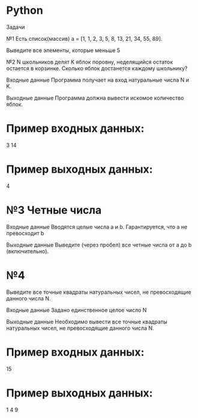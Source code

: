 # Python

 Задачи

№1
Есть список(массив) a = [1, 1, 2, 3, 5, 8, 13, 21, 34, 55, 89].

Выведите все элементы, которые меньше 5

№2
N школьников делят K яблок поровну, неделящийся остаток остается в корзинке. Сколько яблок достанется каждому школьнику?

Входные данные
Программа получает на вход натуральные числа N и K.

Выходные данные
Программа должна вывести искомое количество яблок.
# Пример входных данных:
3
14
# Пример выходных данных:
4

# №3 Четные числа
Входные данные
Вводятся целые числа a и b. Гарантируется, что a не превосходит b

Выходные данные
Выведите (через пробел) все четные числа от a до b (включительно).

# №4
Выведите все точные квадраты натуральных чисел, не превосходящие данного числа N.

Входные данные
Задано единственное целое число N

Выходные данные
Необходимо вывести  все точные квадраты натуральных чисел, не превосходящие данного числа N.
# Пример входных данных:
15
# Пример выходных данных:
1
4
9
